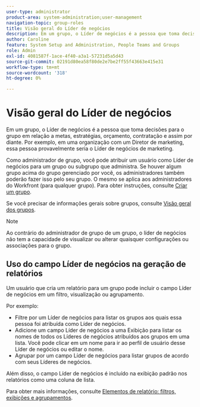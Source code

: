 ```yaml
---
user-type: administrator
product-area: system-administration;user-management
navigation-topic: group-roles
title: Visão geral do Líder de negócios
description: Em um grupo, o Líder de negócios é a pessoa que toma decisões para o grupo em relação a metas, estratégias, orçamento, contratação e assim por diante. Por exemplo, em uma organização com um Diretor de marketing, essa pessoa provavelmente seria o Líder de negócios de marketing.
author: Caroline
feature: System Setup and Administration, People Teams and Groups
role: Admin
exl-id: 4081587f-1ace-4f40-a3a1-57231d5a5d43
source-git-commit: 02191d80ea58f80de2e7be2ff55f43663e415e31
workflow-type: tm+mt
source-wordcount: '318'
ht-degree: 0%

---
```


# Visão geral do Líder de negócios

Em um grupo, o Líder de negócios é a pessoa que toma decisões para o grupo em relação a metas, estratégias, orçamento, contratação e assim por diante. Por exemplo, em uma organização com um Diretor de marketing, essa pessoa provavelmente seria o Líder de negócios de marketing.

Como administrador de grupo, você pode atribuir um usuário como Líder de negócios para um grupo ou subgrupo que administra. Se houver algum grupo acima do grupo gerenciado por você, os administradores também poderão fazer isso pelo seu grupo. O mesmo se aplica aos administradores do Workfront (para qualquer grupo). Para obter instruções, consulte [Criar um grupo](../../../administration-and-setup/manage-groups/create-and-manage-groups/create-a-group.md).

Se você precisar de informações gerais sobre grupos, consulte [Visão geral dos grupos](../../../administration-and-setup/manage-groups/groups-overview/groups.md).

>[!NOTE]
>
>Ao contrário do administrador de grupo de um grupo, o líder de negócios não tem a capacidade de visualizar ou alterar quaisquer configurações ou associações para o grupo.

<!--
>DRAFTED IN FLARE:
>At this point the field is added for mainly reporting purposes.>
>
-->

## Uso do campo Líder de negócios na geração de relatórios

Um usuário que cria um relatório para um grupo pode incluir o campo Líder de negócios em um filtro, visualização ou agrupamento.

Por exemplo:

* Filtre por um Líder de negócios para listar os grupos aos quais essa pessoa foi atribuída como Líder de negócios.
* Adicione um campo Líder de negócios a uma Exibição para listar os nomes de todos os Líderes de negócios atribuídos aos grupos em uma lista. Você pode clicar em um nome para ir ao perfil de usuário desse Líder de negócios ou editar o nome.
* Agrupar por um campo Líder de negócios para listar grupos de acordo com seus Líderes de negócios.

Além disso, o campo Líder de negócios é incluído na exibição padrão nos relatórios como uma coluna de lista.

Para obter mais informações, consulte [Elementos de relatório: filtros, exibições e agrupamentos](../../../reports-and-dashboards/reports/reporting-elements/reporting-elements-filters-views-groupings.md).
